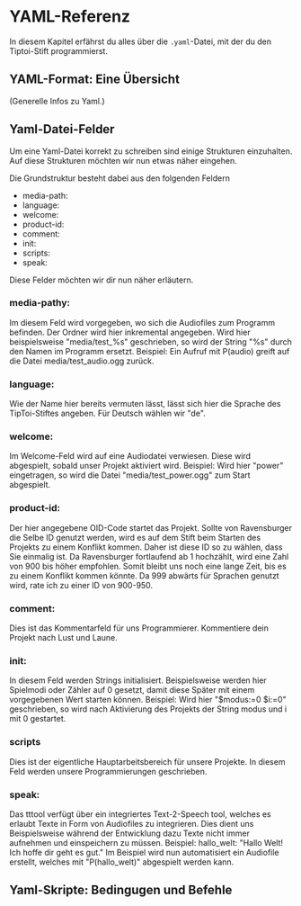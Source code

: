 YAML-Referenz
=============

In diesem Kapitel erfährst du alles über die `.yaml`-Datei, mit der du den
Tiptoi-Stift programmierst.

YAML-Format: Eine Übersicht
---------------------------

(Generelle Infos zu Yaml.)

Yaml-Datei-Felder
------------------

Um eine Yaml-Datei korrekt zu schreiben sind einige Strukturen einzuhalten.
Auf diese Strukturen möchten wir nun etwas näher eingehen.

Die Grundstruktur besteht dabei aus den folgenden Feldern
<ul>
<li>media-path:</li>
<li>language:</li>
<li>welcome:</li>
<li>product-id:</li>
<li>comment:</li>
<li>init:</li>
<li>scripts:</li>
<li>speak:</li>
</ul>

Diese Felder möchten wir dir nun näher erläutern.
<h3>media-pathy:</h3>
Im diesem Feld wird vorgegeben, wo sich die Audiofiles zum Programm befinden. Der Ordner wird hier inkremental angegeben. Wird hier beispielsweise "media/test_%s" geschrieben, so wird der String "%s" durch den Namen im Programm ersetzt.
Beispiel: Ein Aufruf mit P(audio) greift auf die Datei media/test_audio.ogg zurück.

<h3>language:</h3>
Wie der Name hier bereits vermuten lässt, lässt sich hier die Sprache des TipToi-Stiftes angeben. Für Deutsch wählen wir "de".

<h3>welcome:</h3>
Im Welcome-Feld wird auf eine Audiodatei verwiesen. Diese wird abgespielt, sobald unser Projekt aktiviert wird.
Beispiel: Wird hier "power" eingetragen, so wird die Datei "media/test_power.ogg" zum Start abgespielt.

<h3>product-id:</h3>
Der hier angegebene OID-Code startet das Projekt. Sollte von Ravensburger die Selbe ID genutzt werden, wird es auf dem Stift beim Starten des Projekts zu einem Konflikt kommen. Daher ist diese ID so zu wählen, dass Sie einmalig ist. Da Ravensburger fortlaufend ab 1 hochzählt, wird eine Zahl von 900 bis höher empfohlen. Somit bleibt uns noch eine lange Zeit, bis es zu einem Konflikt kommen könnte. Da 999 abwärts für Sprachen genutzt wird, rate ich zu einer ID von 900-950.

<h3>comment:</h3>
Dies ist das Kommentarfeld für uns Programmierer. Kommentiere dein Projekt nach Lust und Laune.

<h3>init:</h3>
In diesem Feld werden Strings initialisiert. Beispielsweise werden hier Spielmodi oder Zähler auf 0 gesetzt, damit diese Später mit einem vorgegebenen Wert starten können. 
Beispiel: Wird hier "$modus:=0 $i:=0" geschrieben, so wird nach Aktivierung des Projekts der String modus und i mit 0 gestartet.

<h3>scripts</h3>
Dies ist der eigentliche Hauptarbeitsbereich für unsere Projekte. In diesem Feld werden unsere Programmierungen geschrieben.

<h3>speak:</h3>
Das tttool verfügt über ein integriertes Text-2-Speech tool, welches es erlaubt Texte in Form von Audiofiles zu integrieren. Dies dient uns Beispielsweise während der Entwicklung dazu Texte nicht immer aufnehmen und einspeichern zu müssen.
Beispiel: hallo_welt: "Hallo Welt! Ich hoffe dir geht es gut."
Im Beispiel wird nun automatisiert ein Audiofile erstellt, welches mit "P(hallo_welt)" abgespielt werden kann.

Yaml-Skripte: Bedingugen und Befehle
-------------------------------------
